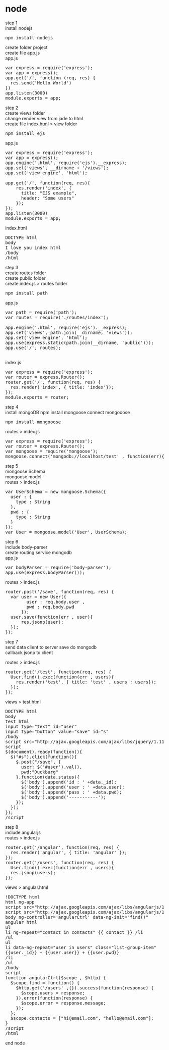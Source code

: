 
node
====
step 1 <br />
install nodejs
<pre>
npm install nodejs
</pre>
create folder project <br />
create file app.js <br />
app.js
<pre>
var express = require('express');
var app = express();
app.get('/', function (req, res) {
  res.send('Hello World')
})
app.listen(3000)
module.exports = app;
</pre>

step 2 <br />
create views folder <br />
change render view from jade to html <br />
create file index.html > view folder <br />
<pre>
npm install ejs
</pre>
app.js
<pre>
var express = require('express');
var app = express();
app.engine('.html', require('ejs').__express);
app.set('views', __dirname + '/views');
app.set('view engine', 'html');

app.get('/', function(req, res){
    res.render('index', {
      title: "EJS example",
      header: "Some users"
    });
});
app.listen(3000)
module.exports = app;
</pre>
index.html
<pre>
DOCTYPE html
body
I love you index html
/body
/html
</pre>

step 3 <br />
create routes folder</br>
create public folder</br>
create index.js > routes folder</br>
<pre>
npm install path
</pre>
app.js
<pre>
var path = require('path');
var routes = require('./routes/index');

app.engine('.html', require('ejs').__express);
app.set('views', path.join(__dirname, 'views'));
app.set('view engine', 'html');
app.use(express.static(path.join(__dirname, 'public')));
app.use('/', routes);

</pre>
index.js
<pre>
var express = require('express');
var router = express.Router();
router.get('/', function(req, res) {
  res.render('index', { title: 'index'});
});
module.exports = router;
</pre>

step 4 <br />
install mongoDB
npm install mongoose
connect mongooose
<pre>
npm install mongooose
</pre>
routes > index.js
<pre>
var express = require('express');
var router = express.Router();
var mongoose = require('mongoose');
mongoose.connect('mongodb://localhost/test' , function(err){});
</pre>

step 5 <br />
mongoose Schema <br />
mongoose model <br />
routes > index.js
<pre>
var UserSchema = new mongoose.Schema({
  user : {
    type : String
  },  
  pwd : {
    type : String
  }
});
var User = mongoose.model('User', UserSchema);
</pre>

step 6 <br />
include body-parser <br />
create routing service mongodb <br />
app.js
<pre>
var bodyParser = require('body-parser');
app.use(express.bodyParser());
</pre>
routes > index.js
<pre>
router.post('/save', function(req, res) {
  var user = new User({
        user : req.body.user ,
        pwd : req.body.pwd
      });
  user.save(function(err , user){
      res.jsonp(user);
  });
});
</pre>

step 7 <br />
send data client to server save do mongodb <br />
callback jsonp to client <br />

routes > index.js
<pre>
router.get('/test', function(req, res) {
  User.find().exec(function(err , users){
    res.render('test', { title: 'test' , users : users});
  });
});
</pre>

views > test.html
<pre>
DOCTYPE html
body
test html
input type="text" id="user"
input type="button" value="save" id="s"
/body
script src="http://ajax.googleapis.com/ajax/libs/jquery/1.11.1/jquery.min.js"/script
script
$(document).ready(function(){
  $("‪#‎s‬").click(function(){
    $.post("/save", {
      user: $('‪#‎user‬').val(),
      pwd:"Duckburg"
    },function(data,status){
      $('body').append('id : ' +data._id);
      $('body').append('user : ' +data.user);
      $('body').append('pass : ' +data.pwd);
      $('body').append('-----------');
    });
  });
});
/script
</pre>
step 8 </br>
include angularjs <br>
routes > index.js
<pre>
router.get('/angular', function(req, res) {
  res.render('angular', { title: 'angular' });
});
router.get('/users', function(req, res) {
  User.find().exec(function(err , users){
  res.jsonp(users);
});
</pre>

views > angular.html
<pre>
!DOCTYPE html
html ng-app
script src="http://ajax.googleapis.com/ajax/libs/angularjs/1.0.8/angular.min.js"/script
script src="http://ajax.googleapis.com/ajax/libs/angularjs/1.0.8/angular-resource.min.js"/script
body ng-controller='angularCtrl' data-ng-init="find()"
angular html
ul
li ng-repeat="contact in contacts" {{ contact }} /li
/ul
ul
li data-ng-repeat="user in users" class="list-group-item"
{{user._id}} + {{user.user}} + {{user.pwd}}
/li
/ul
/body
script
function angularCtrl($scope , $http) {
  $scope.find = function() {
    $http.get('/users' ,{}).success(function(response) {
      $scope.users = response;
    }).error(function(response) {
      $scope.error = response.message;
    });
  };
  $scope.contacts = ["hi@email.com", "hello@email.com"];
}
/script
/html
</pre>

end node
